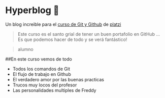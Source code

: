 # Hyperblog 💚
Un blog increible para el [curso de Git y Github](https://platzi.com/cursos/git-github/) de [platzi](https://platzi.com/ "Platzi")
> Este curso es el santo grial de tener un buen portafolio en GitHub … Es que podemos hacer de todo y se verá fantástico!

>alumno

##En este curso vemos de todo
* Todos los comandos de Git
* El flujo de trabajo en Github
* El verdadero amor por las buenas practicas
* Trucos muy locos del profesor 
* Las personalidades multiples de Freddy